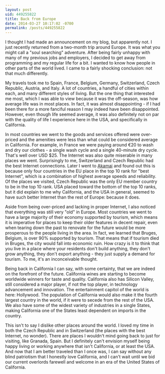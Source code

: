```yaml
---
layout: post
uid: 449255822
title: Back from Europe
date: 2014-03-27 10:17:02 -0700
permalink: /posts/449255822
---
```


I thought I had made an announcement on my blog, but apparently not. I just
recently returned from a two-month trip around Europe. It was what you might
call a "soul searching" adventure. After being fairly unhappy with many of my
previous jobs and employers, I decided to get away from programming and my
regular life for a bit. I wanted to know how people in other parts of the world
lived. I came to a fairly shocking conclusion: not that much differently.

My travels took me to Spain, France, Belgium, Germany, Switzerland, Czech
Republic, Austria, and Italy. A lot of countries, a handful of cities within
each, and many different styles of living. But the one thing that interested me
most, which I was able to view because it was the off-season, was how average
life was in most places. In fact, it was almost disappointing - if I had been
there for a more fanciful reason I may indeed have been disappointed. However,
even though life seemed average, it was also definitely not on par with the
quality of life I experience here in the USA, and specifically in California.

In most countries we went to the goods and services offered were over-priced and
the amenities were less than what could be considered average in California. For
example, in France we were paying around &euro;20 to wash and dry our clothes -
a single wash cycle and a single 40-minute dry cycle. That's well over USD
$25. The Internet was also quite miserable in many places we went. Surprisingly
to me, Switzerland and Czech Republic had the best Internet connections. Later I
went to [Akamai](http://www.akamai.com/stateoftheinternet/) and found out this
is because only four countries in the EU place in the top 10 rank for "best
Internet", which is a combination of highest average speeds and reliability. Of
the places we visited, Czech Republic was the only EU member country to be in
the top 10 rank. USA placed toward the bottom of the top 10 ranks, but it did
explain to me why California, and the USA in general, seemed to have such better
Internet than the rest of Europe: because it does.

Aside from being over-priced and lacking in proper Internet, I also noticed that
everything was still very "old" in Europe. Most countries we went to have a
large majority of their economy supported by tourism, which means it is
imperative for places to keep their older features in decent repair, even when
tearing down the past to renovate for the future would be more prosperous to
the people living in the area. In fact, we learned that Bruges, Belgium, is over
90% supported by tourism. That means that if tourism died in Bruges, the city
would fall into economic ruin. How crazy is it to think that you live in a place
where your residents don't build anything, they don't grow anything, they don't
export anything - they just supply a demand for tourism. To me, it's an
inconceivable thought.

Being back in California I can say, with some certainty, that we are indeed on
the forefront of the future. California wines are starting to become worldwide
winners for taste and quality. California also has Silicon Valley, still
considered a major player, if not the top player, in technology advancement and
innovation. The entertainment capitol of the world is here: Hollywood. The
population of California would also make it the fourth largest country in the
world, if it were to secede from the rest of the USA. We also have some of the
widest variety of industries in a single States, making California one of the
States least dependent on imports in the country.

This isn't to say I dislike other places around the world. I loved my time in
both the Czech Republic and in Switzerland (the places with the best Internet,
no wonder). There are places I wouldn't mind going back to just for visiting,
like Granada, Spain. But I definitely can't envision myself being happy living
or working anywhere that isn't California, or at least the USA. And now that I
am better traveled than I once was, I can say without any blind patriotism that
I honestly love California, and I can't wait until we bid our current overlords
farewell and welcome in an era of the United States of California.
